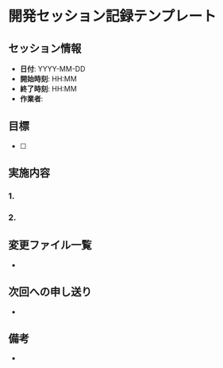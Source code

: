 # 開発セッション記録テンプレート

## セッション情報
- **日付**: YYYY-MM-DD
- **開始時刻**: HH:MM
- **終了時刻**: HH:MM
- **作業者**: 

## 目標
- [ ] 

## 実施内容

### 1. 

### 2. 

## 変更ファイル一覧
- 

## 次回への申し送り
- 

## 備考
- 